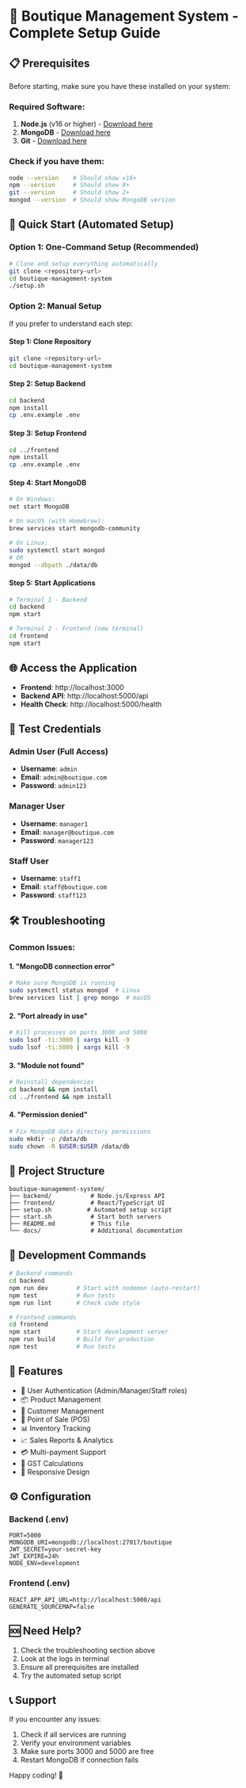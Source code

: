 # 🏪 Boutique Management System - Complete Setup Guide

## 📋 Prerequisites

Before starting, make sure you have these installed on your system:

### Required Software:
1. **Node.js** (v16 or higher) - [Download here](https://nodejs.org/)
2. **MongoDB** - [Download here](https://www.mongodb.com/try/download/community)
3. **Git** - [Download here](https://git-scm.com/downloads)

### Check if you have them:
```bash
node --version    # Should show v16+ 
npm --version     # Should show 8+
git --version     # Should show 2+
mongod --version  # Should show MongoDB version
```

## 🚀 Quick Start (Automated Setup)

### Option 1: One-Command Setup (Recommended)
```bash
# Clone and setup everything automatically
git clone <repository-url>
cd boutique-management-system
./setup.sh
```

### Option 2: Manual Setup
If you prefer to understand each step:

#### Step 1: Clone Repository
```bash
git clone <repository-url>
cd boutique-management-system
```

#### Step 2: Setup Backend
```bash
cd backend
npm install
cp .env.example .env
```

#### Step 3: Setup Frontend
```bash
cd ../frontend
npm install
cp .env.example .env
```

#### Step 4: Start MongoDB
```bash
# On Windows:
net start MongoDB

# On macOS (with Homebrew):
brew services start mongodb-community

# On Linux:
sudo systemctl start mongod
# OR
mongod --dbpath ./data/db
```

#### Step 5: Start Applications
```bash
# Terminal 1 - Backend
cd backend
npm start

# Terminal 2 - Frontend (new terminal)
cd frontend
npm start
```

## 🌐 Access the Application

- **Frontend**: http://localhost:3000
- **Backend API**: http://localhost:5000/api
- **Health Check**: http://localhost:5000/health

## 👤 Test Credentials

### Admin User (Full Access)
- **Username**: `admin`
- **Email**: `admin@boutique.com`
- **Password**: `admin123`

### Manager User
- **Username**: `manager1`
- **Email**: `manager@boutique.com`
- **Password**: `manager123`

### Staff User
- **Username**: `staff1`
- **Email**: `staff@boutique.com`
- **Password**: `staff123`

## 🛠 Troubleshooting

### Common Issues:

#### 1. "MongoDB connection error"
```bash
# Make sure MongoDB is running
sudo systemctl status mongod  # Linux
brew services list | grep mongo  # macOS
```

#### 2. "Port already in use"
```bash
# Kill processes on ports 3000 and 5000
sudo lsof -ti:3000 | xargs kill -9
sudo lsof -ti:5000 | xargs kill -9
```

#### 3. "Module not found"
```bash
# Reinstall dependencies
cd backend && npm install
cd ../frontend && npm install
```

#### 4. "Permission denied"
```bash
# Fix MongoDB data directory permissions
sudo mkdir -p /data/db
sudo chown -R $USER:$USER /data/db
```

## 📁 Project Structure
```
boutique-management-system/
├── backend/           # Node.js/Express API
├── frontend/          # React/TypeScript UI
├── setup.sh          # Automated setup script
├── start.sh           # Start both servers
├── README.md          # This file
└── docs/              # Additional documentation
```

## 🔧 Development Commands

```bash
# Backend commands
cd backend
npm run dev        # Start with nodemon (auto-restart)
npm test           # Run tests
npm run lint       # Check code style

# Frontend commands
cd frontend
npm start          # Start development server
npm run build      # Build for production
npm test           # Run tests
```

## 📱 Features

- 🔐 User Authentication (Admin/Manager/Staff roles)
- 📦 Product Management
- 👥 Customer Management
- 🛒 Point of Sale (POS)
- 📊 Inventory Tracking
- 📈 Sales Reports & Analytics
- 💳 Multi-payment Support
- 🧾 GST Calculations
- 📱 Responsive Design

## ⚙️ Configuration

### Backend (.env)
```env
PORT=5000
MONGODB_URI=mongodb://localhost:27017/boutique
JWT_SECRET=your-secret-key
JWT_EXPIRE=24h
NODE_ENV=development
```

### Frontend (.env)
```env
REACT_APP_API_URL=http://localhost:5000/api
GENERATE_SOURCEMAP=false
```

## 🆘 Need Help?

1. Check the troubleshooting section above
2. Look at the logs in terminal
3. Ensure all prerequisites are installed
4. Try the automated setup script

## 📞 Support

If you encounter any issues:
1. Check if all services are running
2. Verify your environment variables
3. Make sure ports 3000 and 5000 are free
4. Restart MongoDB if connection fails

Happy coding! 🎉

